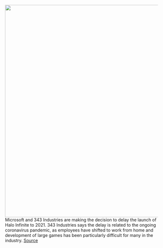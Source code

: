 <img src='https://cdn.vox-cdn.com/thumbor/_hTJMK7qzYNB1dd5HWpuOrVNmV4=/0x0:1813x1197/1200x800/filters:focal(762x454:1052x744)/cdn.vox-cdn.com/uploads/chorus_image/image/67189057/haloinfinite.0.jpg' width='700px' /><br/>
Microsoft and 343 Industries are making the decision to delay the launch of Halo Infinite to 2021. 343 Industries says the delay is related to the ongoing coronavirus pandemic, as employees have shifted to work from home and development of large games has been particularly difficult for many in the industry.
<a href='https://www.theverge.com/2020/8/11/21363769/halo-infinite-delay-launch-2021-release-date-xbox-series-x'> Source <a/>